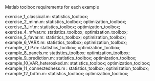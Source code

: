 Matlab toolbox requirements for each example

exercise_1_classical.m: statistics_toolbox; <br />
exercise_2_minn.m:      statistics_toolbox; optimization_toolbox; <br />
exercise_3_irf.m:       statistics_toolbox; optimization_toolbox; <br />
exercise_4_mfvar.m:     statistics_toolbox; optimization_toolbox; <br />
exercise_5_favar.m:     statistics_toolbox; optimization_toolbox; <br />
example_6_VARX.m:     statistics_toolbox; optimization_toolbox; <br />
example_7_LP.m:     statistics_toolbox; optimization_toolbox; <br />
example_8_panels.m:     statistics_toolbox; optimization_toolbox; <br />
example_9_prediction.m:     statistics_toolbox; optimization_toolbox; <br /> 
example_10_VAR_heterosked.m:     statistics_toolbox; optimization_toolbox; <br /> 
example_11_connectedness.m :     statistics_toolbox; optimization_toolbox; <br />
example_12_bdfm.m:     statistics_toolbox; optimization_toolbox; <br />                 
